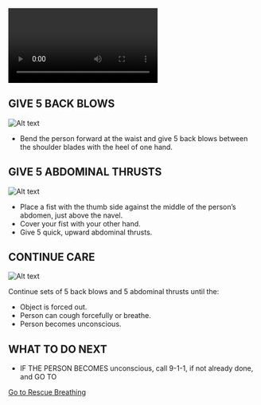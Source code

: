 <video controls="controls">
    <source src="/Videos/adultChoking.mp4" type="video/mp4" />
</video>

## GIVE 5 BACK BLOWS

![Alt text](public/Images/AdultChoking/adultChoking10.jpg)

- Bend the person forward at the waist and
  give 5 back blows between the shoulder
  blades with the heel of one hand.

## GIVE 5 ABDOMINAL THRUSTS

![Alt text](public/Images/AdultChoking/adultChoking4.jpg)

- Place a fist with the thumb side against
  the middle of the person’s abdomen, just
  above the navel.
- Cover your fist with your other hand.
- Give 5 quick, upward abdominal thrusts.

## CONTINUE CARE

![Alt text](public/Images/AdultChoking/adultChoking10.jpg)

Continue sets of 5 back blows and
5 abdominal thrusts until the:

- Object is forced out.
- Person can cough forcefully or breathe.
- Person becomes unconscious.

## WHAT TO DO NEXT

- IF THE PERSON BECOMES unconscious, call 9-1-1, if not already done, and GO TO

[Go to Rescue Breathing](/instructions/0/0/10)
